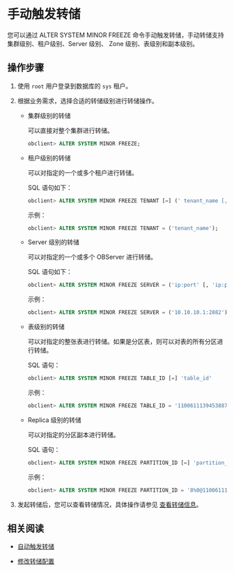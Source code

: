 手动触发转储 
===========================

您可以通过 ALTER SYSTEM MINOR FREEZE 命令手动触发转储，手动转储支持集群级别、租户级别、Server 级别、 Zone 级别、表级别和副本级别。

操作步骤 
-------------------------

1. 使用 `root` 用户登录到数据库的 `sys` 租户。

   

2. 根据业务需求，选择合适的转储级别进行转储操作。

   * 集群级别的转储

     可以直接对整个集群进行转储。

     ```sql
     obclient> ALTER SYSTEM MINOR FREEZE;
     ```

     
   
   * 租户级别的转储

     可以对指定的一个或多个租户进行转储。

     SQL 语句如下：

     ```sql
     obclient> ALTER SYSTEM MINOR FREEZE TENANT [=] (' tenant_name [, tenant_name ...]');
     ```

     

     示例：

     ```sql
     obclient> ALTER SYSTEM MINOR FREEZE TENANT = ('tenant_name');
     ```

     
   
   * Server 级别的转储

     可以对指定的一个或多个 OBServer 进行转储。

     SQL 语句如下：

     ```sql
     obclient> ALTER SYSTEM MINOR FREEZE SERVER = ('ip:port' [, 'ip:port'...]);
     ```

     

     示例：

     ```sql
     obclient> ALTER SYSTEM MINOR FREEZE SERVER = ('10.10.10.1:2882');
     ```

     
   
   * 表级别的转储

     可以对指定的整张表进行转储。如果是分区表，则可以对表的所有分区进行转储。

     SQL 语句：

     ```sql
     obclient> ALTER SYSTEM MINOR FREEZE TABLE_ID [=] 'table_id'
     ```

     

     示例：

     ```sql
     obclient> ALTER SYSTEM MINOR FREEZE TABLE_ID = '1100611139453887';
     ```

     
   
   * Replica 级别的转储 

     可以对指定的分区副本进行转储。

     SQL 语句：

     ```sql
     obclient> ALTER SYSTEM MINOR FREEZE PARTITION_ID [=] 'partition_id%partition_count@table_id' 
     ```

     

     示例：

     ```sql
     obclient> ALTER SYSTEM MINOR FREEZE PARTITION_ID = '8%0@110061113945388';
     ```

     
   

   

3. 发起转储后，您可以查看转储情况，具体操作请参见 [查看转储信息](/zh-CN/5.administrator-guide/2.basic-database-management/5.manage-data-storage/1.dump-management-1/4.view-dump-information.md)。

   




相关阅读 
-------------------------

* [自动触发转储](/zh-CN/5.administrator-guide/2.basic-database-management/5.manage-data-storage/1.dump-management-1/2.automatically-trigger-dump-1.md)

  

* [修改转储配置](/zh-CN/5.administrator-guide/2.basic-database-management/5.manage-data-storage/1.dump-management-1/5.modify-dump-configuration.md)

  



